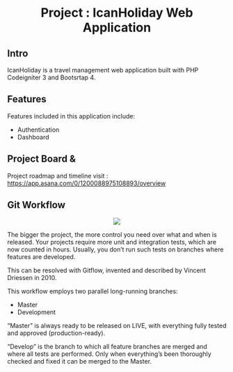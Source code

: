 <h1 align="center">Project : IcanHoliday Web Application</h1>

## Intro
IcanHoliday is a travel management web application built with PHP Codeigniter 3 and Bootsrtap 4.

## Features

Features included in this application include:

- Authentication
- Dashboard

## Project Board &

Project roadmap and timeline visit : https://app.asana.com/0/1200088975108893/overview

## Git Workflow

<p align="center"><img src="https://buddy.works/blog/images/gitflow.png"></p>

The bigger the project, the more control you need over what and when is released. Your projects require more unit and integration tests, which are now counted in hours. Usually, you don’t run such tests on branches where features are developed.

This can be resolved with Gitflow, invented and described by Vincent Driessen in 2010.

This workflow employs two parallel long-running branches:
- Master
- Development

“Master” is always ready to be released on LIVE, with everything fully tested and approved (production-ready).

“Develop” is the branch to which all feature branches are merged and where all tests are performed. Only when everything’s been thoroughly checked and fixed it can be merged to the Master.

